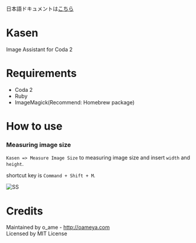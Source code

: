 日本語ドキュメントは[こちら](https://github.com/oame/Kasen/blob/master/README.ja.md)

# Kasen

Image Assistant for Coda 2

# Requirements

* Coda 2
* Ruby
* ImageMagick(Recommend: Homebrew package)

# How to use

### Measuring image size

`Kasen => Measure Image Size` to measuring image size and insert `width` and `height`.

shortcut key is `Command + Shift + M`.

![SS](http://cl.ly/image/403z3j311U24/kasen-measure-image.png)

# Credits

Maintained by o_ame - http://oameya.com  
Licensed by MIT License